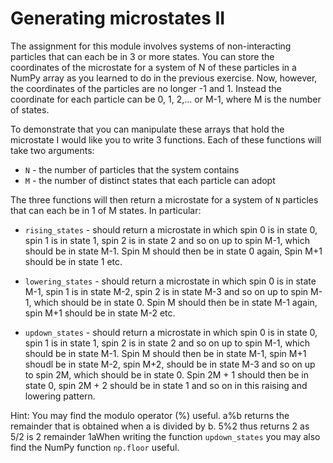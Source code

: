 # Generating microstates II

The assignment for this module involves systems of non-interacting particles that can each be in 3 or more states.  You can store the coordinates of the microstate for a system of N of these particles in a NumPy array as you learned to do in the previous exercise.  Now, however, the coordinates of the particles are no longer -1 and 1.  Instead the coordinate for each particle can be 0, 1, 2,... or M-1, where M is the number of states.

To demonstrate that you can manipulate these arrays that hold the microstate I would like you to write 3 functions.  Each of these functions will take two arguments:

* `N` - the number of particles that the system contains
* `M` - the number of distinct states that each particle can adopt

The three functions will then return a microstate for a system of `N` particles that can each be in 1 of M states.  In particular:

* `rising_states` - should return a microstate in which spin 0 is in state 0, spin 1 is in state 1, spin 2 is in state 2 and so on up to spin M-1, which should be in state M-1. Spin M should then be in state 0 again, Spin M+1 should be in state 1 etc.

* `lowering_states` - should return a microstate in which spin 0 is in state M-1, spin 1 is in state M-2, spin 2 is in state M-3 and so on up to spin M-1, which should be in state 0.  Spin M should then be in state M-1 again, spin M+1 should be in state M-2 etc.

* `updown_states` - should return a microstate in which spin 0 is in state 0, spin 1 is in state 1, spin 2 is in state 2 and so on up to spin M-1, which should be in state M-1.  Spin M should then be in state M-1, spin M+1 shoudl be in state M-2, spin M+2, should be in state M-3 and so on up to spin 2M, which should be in state 0.  Spin 2M + 1 should then be in state 0, spin 2M + 2 should be in state 1 and so on in this raising and lowering pattern.

Hint: You may find the modulo operator (%) useful.  a%b returns the remainder that is obtained when a is divided by b.  5%2 thus returns 2 as 5/2 is 2 remainder 1aWhen writing the function `updown_states` you may also find the NumPy function `np.floor` useful.
